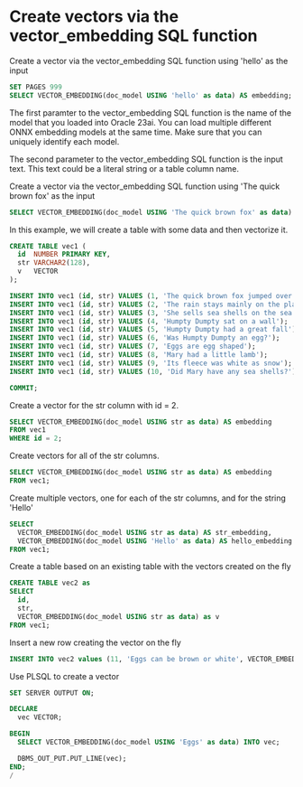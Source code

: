 # Create vectors via the vector_embedding SQL function

Create a vector via the vector_embedding SQL function using 'hello' as the input

```SQL
SET PAGES 999
SELECT VECTOR_EMBEDDING(doc_model USING 'hello' as data) AS embedding;
```

The first paramter to the vector_embedding SQL function is the name of the model that you loaded into Oracle 23ai.
You can load multiple different ONNX embedding models at the same time.  Make sure that you can uniquely identify each model.

The second parameter to the vector_embedding SQL function is the input text.  This text could be a literal string or a table column name. 

Create a vector via the vector_embedding SQL function using 'The quick brown fox' as the input

```SQL
SELECT VECTOR_EMBEDDING(doc_model USING 'The quick brown fox' as data) AS embedding;
```

In this example, we will create a table with some data and then vectorize it.

```SQL
CREATE TABLE vec1 (
  id  NUMBER PRIMARY KEY,
  str VARCHAR2(128),
  v   VECTOR
);

INSERT INTO vec1 (id, str) VALUES (1, 'The quick brown fox jumped over the lazy dog');
INSERT INTO vec1 (id, str) VALUES (2, 'The rain stays mainly on the plains');
INSERT INTO vec1 (id, str) VALUES (3, 'She sells sea shells on the sea shore');
INSERT INTO vec1 (id, str) VALUES (4, 'Humpty Dumpty sat on a wall');
INSERT INTO vec1 (id, str) VALUES (5, 'Humpty Dumpty had a great fall');
INSERT INTO vec1 (id, str) VALUES (6, 'Was Humpty Dumpty an egg?');
INSERT INTO vec1 (id, str) VALUES (7, 'Eggs are egg shaped');
INSERT INTO vec1 (id, str) VALUES (8, 'Mary had a little lamb');
INSERT INTO vec1 (id, str) VALUES (9, 'Its fleece was white as snow');
INSERT INTO vec1 (id, str) VALUES (10, 'Did Mary have any sea shells?');

COMMIT;
```

Create a vector for the str column with id = 2.

```SQL
SELECT VECTOR_EMBEDDING(doc_model USING str as data) AS embedding
FROM vec1
WHERE id = 2;
```

Create vectors for all of the str columns.

```SQL
SELECT VECTOR_EMBEDDING(doc_model USING str as data) AS embedding
FROM vec1;
```

Create multiple vectors, one for each of the str columns, and for the string 'Hello'

```SQL
SELECT
  VECTOR_EMBEDDING(doc_model USING str as data) AS str_embedding,
  VECTOR_EMBEDDING(doc_model USING 'Hello' as data) AS hello_embedding
FROM vec1;
```

Create a table based on an existing table with the vectors created on the fly

```SQL
CREATE TABLE vec2 as
SELECT
  id,
  str,
  VECTOR_EMBEDDING(doc_model USING str as data) as v
FROM vec1;
```

Insert a new row creating the vector on the fly

```SQL
INSERT INTO vec2 values (11, 'Eggs can be brown or white', VECTOR_EMBEDDING(doc_model USING 'Eggs can be brown or white' as data) );
```

Use PLSQL to create a vector

```SQL
SET SERVER OUTPUT ON;

DECLARE
  vec VECTOR;

BEGIN
  SELECT VECTOR_EMBEDDING(doc_model USING 'Eggs' as data) INTO vec;

  DBMS_OUT_PUT.PUT_LINE(vec);
END;
/
```
